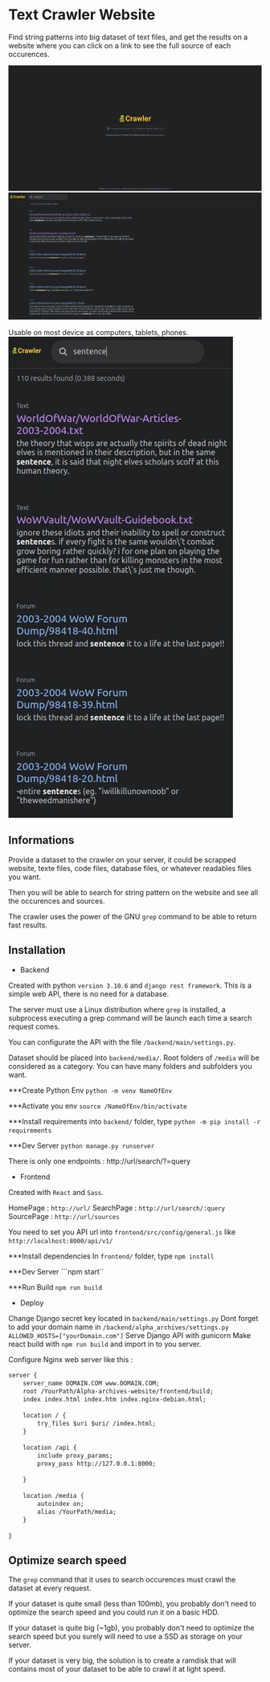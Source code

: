 Text Crawler Website
====================

Find string patterns into big dataset of text files, and get the results on a website where you can click on a link to see the full source of each occurences.

![](presentation0.webp)
![](presentation1.webp)



Usable on most device as computers, tablets, phones.
![](presentation2.webp)



Informations
------------

Provide a dataset to the crawler on your server, it could be scrapped website, texte files, code files, database files, or whatever readables files you want.

Then you will be able to search for string pattern on the website and see all the occurences and sources. 

The crawler uses the power of the GNU `grep` command to be able to return fast results.



Installation
------------

- Backend


Created with python `version 3.10.6` and `django rest framework`.
This is a simple web API, there is no need for a database.

The server must use a Linux distribution where `grep` is installed, a subprocess executing a grep command will be launch each time a search request comes.

You can configurate the API with the file `/backend/main/settings.py`.

Dataset should be placed into `backend/media/`. Root folders of `/media` will be considered as a category. You can have many folders and subfolders you want.

***Create Python Env
```python -m venv NameOfEnv```

***Activate you env
```source /NameOfEnv/bin/activate```

***Install requirements
into `backend/` folder, type
```python -m pip install -r requirements```

***Dev Server
```python manage.py runserver```


There is only one endpoints : http://url/search/?=query




- Frontend

Created with `React` and `Sass`.

HomePage   : `http://url/`
SearchPage : `http://url/search/:query`
SourcePage : `http://url/sources`


You need to set you API url into `frontend/src/config/general.js` like `http://localhost:8000/api/v1/`


***Install dependencies
In `frontend/` folder, type
```npm install```


***Dev Server
```npm start``


***Run Build
```npm run build```




- Deploy

Change Django secret key located in `backend/main/settings.py`
Dont forget to add your domain name in ```/backend/alpha_archives/settings.py```  ```ALLOWED_HOSTS=["yourDomain.com"]```
Serve Django API with gunicorn
Make react build with ```npm run build``` and import in to you server.

Configure Nginx web server like this : 

```
server {
    server_name DOMAIN.COM www.DOMAIN.COM;
    root /YourPath/Alpha-archives-website/frontend/build;
    index index.html index.htm index.nginx-debian.html;

    location / {
        try_files $uri $uri/ /index.html;
    }

    location /api {
        include proxy_params;
        proxy_pass http://127.0.0.1:8000;

    }

    location /media {
        autoindex on;
        alias /YourPath/media;
    }

}
```


Optimize search speed
----------------

The `grep` command that it uses to search occurences must crawl the dataset at every request.

If your dataset is quite small (less than 100mb), you probably don't need to optimize the search speed and you could run it on a basic HDD.

If your dataset is quite big (~1gb), you probably don't need to optimize the search speed but you surely will need to use a SSD as storage on your server.

If your dataset is very big, the solution is to create a ramdisk that will contains most of your dataset to be able to crawl it at light speed.